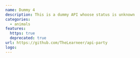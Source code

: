```yaml
---
name: Dummy 4
description: This is a dummy API whoose status is unknown
categories:
  - animals
features:
  https: true
  deprecated: true
url: https://github.com/TheLearneer/api-party
logo:
---
```

